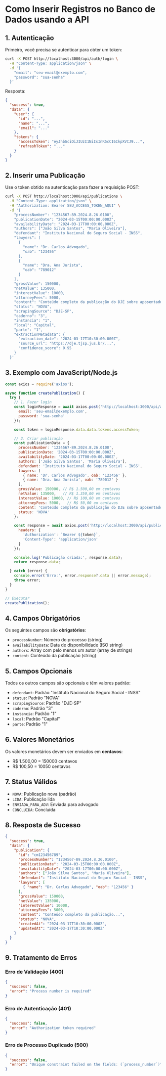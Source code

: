 # Como Inserir Registros no Banco de Dados usando a API

## 1. Autenticação

Primeiro, você precisa se autenticar para obter um token:

```bash
curl -X POST http://localhost:3000/api/auth/login \
  -H "Content-Type: application/json" \
  -d '{
    "email": "seu-email@exemplo.com",
    "password": "sua-senha"
  }'
```

Resposta:

```json
{
  "success": true,
  "data": {
    "user": {
      "id": "...",
      "name": "...",
      "email": "..."
    },
    "tokens": {
      "accessToken": "eyJhbGciOiJIUzI1NiIsInR5cCI6IkpXVCJ9...",
      "refreshToken": "..."
    }
  }
}
```

## 2. Inserir uma Publicação

Use o token obtido na autenticação para fazer a requisição POST:

```bash
curl -X POST http://localhost:3000/api/publications \
  -H "Content-Type: application/json" \
  -H "Authorization: Bearer SEU_ACCESS_TOKEN_AQUI" \
  -d '{
    "processNumber": "1234567-89.2024.8.26.0100",
    "publicationDate": "2024-03-15T00:00:00.000Z",
    "availabilityDate": "2024-03-17T00:00:00.000Z",
    "authors": ["João Silva Santos", "Maria Oliveira"],
    "defendant": "Instituto Nacional do Seguro Social - INSS",
    "lawyers": [
      {
        "name": "Dr. Carlos Advogado",
        "oab": "123456"
      },
      {
        "name": "Dra. Ana Jurista", 
        "oab": "789012"
      }
    ],
    "grossValue": 150000,
    "netValue": 135000,
    "interestValue": 10000,
    "attorneyFees": 5000,
    "content": "Conteúdo completo da publicação do DJE sobre aposentadoria por invalidez...",
    "status": "NOVA",
    "scrapingSource": "DJE-SP",
    "caderno": "3",
    "instancia": "1",
    "local": "Capital",
    "parte": "1",
    "extractionMetadata": {
      "extraction_date": "2024-03-17T10:30:00.000Z",
      "source_url": "https://dje.tjsp.jus.br/...",
      "confidence_score": 0.95
    }
  }'
```

## 3. Exemplo com JavaScript/Node.js

```javascript
const axios = require('axios');

async function createPublication() {
  try {
    // 1. Fazer login
    const loginResponse = await axios.post('http://localhost:3000/api/auth/login', {
      email: 'seu-email@exemplo.com',
      password: 'sua-senha'
    });

    const token = loginResponse.data.data.tokens.accessToken;

    // 2. Criar publicação
    const publicationData = {
      processNumber: '1234567-89.2024.8.26.0100',
      publicationDate: '2024-03-15T00:00:00.000Z',
      availabilityDate: '2024-03-17T00:00:00.000Z',
      authors: ['João Silva Santos', 'Maria Oliveira'],
      defendant: 'Instituto Nacional do Seguro Social - INSS',
      lawyers: [
        { name: 'Dr. Carlos Advogado', oab: '123456' },
        { name: 'Dra. Ana Jurista', oab: '789012' }
      ],
      grossValue: 150000, // R$ 1.500,00 em centavos
      netValue: 135000,   // R$ 1.350,00 em centavos
      interestValue: 10000, // R$ 100,00 em centavos
      attorneyFees: 5000,   // R$ 50,00 em centavos
      content: 'Conteúdo completo da publicação do DJE sobre aposentadoria por invalidez...',
      status: 'NOVA'
    };

    const response = await axios.post('http://localhost:3000/api/publications', publicationData, {
      headers: {
        'Authorization': `Bearer ${token}`,
        'Content-Type': 'application/json'
      }
    });

    console.log('Publicação criada:', response.data);
    return response.data;

  } catch (error) {
    console.error('Erro:', error.response?.data || error.message);
    throw error;
  }
}

// Executar
createPublication();
```

## 4. Campos Obrigatórios

Os seguintes campos são **obrigatórios**:

- `processNumber`: Número do processo (string)
- `availabilityDate`: Data de disponibilidade (ISO string)
- `authors`: Array com pelo menos um autor (array de strings)
- `content`: Conteúdo da publicação (string)

## 5. Campos Opcionais

Todos os outros campos são opcionais e têm valores padrão:

- `defendant`: Padrão "Instituto Nacional do Seguro Social - INSS"
- `status`: Padrão "NOVA"
- `scrapingSource`: Padrão "DJE-SP"
- `caderno`: Padrão "3"
- `instancia`: Padrão "1"
- `local`: Padrão "Capital"
- `parte`: Padrão "1"

## 6. Valores Monetários

Os valores monetários devem ser enviados em **centavos**:

- R$ 1.500,00 = 150000 centavos
- R$ 100,50 = 10050 centavos

## 7. Status Válidos

- `NOVA`: Publicação nova (padrão)
- `LIDA`: Publicação lida
- `ENVIADA_PARA_ADV`: Enviada para advogado
- `CONCLUIDA`: Concluída

## 8. Resposta de Sucesso

```json
{
  "success": true,
  "data": {
    "publication": {
      "id": "cm123456789",
      "processNumber": "1234567-89.2024.8.26.0100",
      "publicationDate": "2024-03-15T00:00:00.000Z",
      "availabilityDate": "2024-03-17T00:00:00.000Z",
      "authors": ["João Silva Santos", "Maria Oliveira"],
      "defendant": "Instituto Nacional do Seguro Social - INSS",
      "lawyers": [
        { "name": "Dr. Carlos Advogado", "oab": "123456" }
      ],
      "grossValue": 150000,
      "netValue": 135000,
      "interestValue": 10000,
      "attorneyFees": 5000,
      "content": "Conteúdo completo da publicação...",
      "status": "NOVA",
      "createdAt": "2024-03-17T10:30:00.000Z",
      "updatedAt": "2024-03-17T10:30:00.000Z"
    }
  }
}
```

## 9. Tratamento de Erros

### Erro de Validação (400)

```json
{
  "success": false,
  "error": "Process number is required"
}
```

### Erro de Autenticação (401)

```json
{
  "success": false,
  "error": "Authorization token required"
}
```

### Erro de Processo Duplicado (500)

```json
{
  "success": false,
  "error": "Unique constraint failed on the fields: (`process_number`)"
}
```
